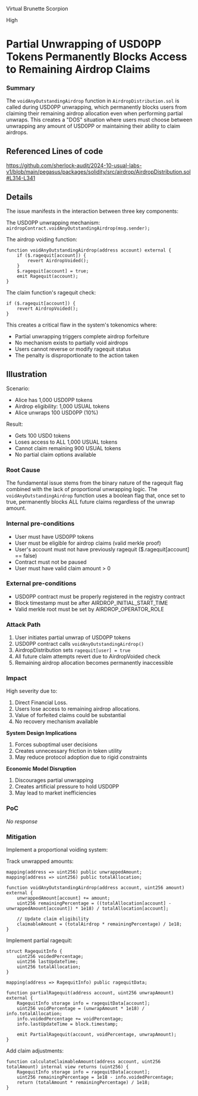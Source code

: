Virtual Brunette Scorpion

High

# Partial Unwrapping of USD0PP Tokens Permanently Blocks Access to Remaining Airdrop Claims

### Summary

The `voidAnyOutstandingAirdrop` function in `AirdropDistribution.sol` is called during USD0PP unwrapping, which permanently blocks users from claiming their remaining airdrop allocation even when performing partial unwraps. This creates a "DOS" situation where users must choose between unwrapping any amount of USD0PP or maintaining their ability to claim airdrops.

## Referenced Lines of code
https://github.com/sherlock-audit/2024-10-usual-labs-v1/blob/main/pegasus/packages/solidity/src/airdrop/AirdropDistribution.sol#L314-L341

## Details
The issue manifests in the interaction between three key components:

The USD0PP unwrapping mechanism:
`airdropContract.voidAnyOutstandingAirdrop(msg.sender);`

The airdrop voiding function:
```solidity
function voidAnyOutstandingAirdrop(address account) external {
    if ($.ragequit[account]) {
        revert AirdropVoided();
    }
    $.ragequit[account] = true;
    emit Ragequit(account);
}
```

The claim function's ragequit check:
```solidity
if ($.ragequit[account]) {
    revert AirdropVoided();
}
```

This creates a critical flaw in the system's tokenomics where:

- Partial unwrapping triggers complete airdrop forfeiture
- No mechanism exists to partially void airdrops
- Users cannot reverse or modify ragequit status
- The penalty is disproportionate to the action taken

## Illustration

Scenario:

- Alice has 1,000 USD0PP tokens
- Airdrop eligibility: 1,000 USUAL tokens
- Alice unwraps 100 USD0PP (10%)

Result:

- Gets 100 USD0 tokens
- Loses access to ALL 1,000 USUAL tokens
- Cannot claim remaining 900 USUAL tokens
- No partial claim options available

### Root Cause

The fundamental issue stems from the binary nature of the ragequit flag combined with the lack of proportional unwrapping logic. The `voidAnyOutstandingAirdrop` function uses a boolean flag that, once set to true, permanently blocks ALL future claims regardless of the unwrap amount.

### Internal pre-conditions

- User must have USD0PP tokens
- User must be eligible for airdrop claims (valid merkle proof)
- User's account must not have previously ragequit ($.ragequit[account] == false)
- Contract must not be paused
- User must have valid claim amount > 0

### External pre-conditions

- USD0PP contract must be properly registered in the registry contract
- Block timestamp must be after AIRDROP_INITIAL_START_TIME
- Valid merkle root must be set by AIRDROP_OPERATOR_ROLE

### Attack Path

1. User initiates partial unwrap of USD0PP tokens
2. USD0PP contract calls `voidAnyOutstandingAirdrop()`
3. AirdropDistribution sets `ragequit[user] = true`
4. All future claim attempts revert due to AirdropVoided check
5. Remaining airdrop allocation becomes permanently inaccessible

### Impact

High severity due to:

1. Direct Financial Loss.
2. Users lose access to remaining airdrop allocations.
3. Value of forfeited claims could be substantial
4. No recovery mechanism available

**System Design Implications**

1. Forces suboptimal user decisions
2. Creates unnecessary friction in token utility
3. May reduce protocol adoption due to rigid constraints

**Economic Model Disruption**

1. Discourages partial unwrapping
2. Creates artificial pressure to hold USD0PP
3. May lead to market inefficiencies


### PoC

_No response_

### Mitigation

Implement a proportional voiding system:

Track unwrapped amounts:
```solidity
mapping(address => uint256) public unwrappedAmount;
mapping(address => uint256) public totalAllocation;

function voidAnyOutstandingAirdrop(address account, uint256 amount) external {
    unwrappedAmount[account] += amount;
    uint256 remainingPercentage = ((totalAllocation[account] - unwrappedAmount[account]) * 1e18) / totalAllocation[account];
    
    // Update claim eligibility
    claimableAmount = (totalAirdrop * remainingPercentage) / 1e18;
}
```

Implement partial ragequit:
```solidity
struct RagequitInfo {
    uint256 voidedPercentage;
    uint256 lastUpdateTime;
    uint256 totalAllocation;
}

mapping(address => RagequitInfo) public ragequitData;

function partialRagequit(address account, uint256 unwrapAmount) external {
    RagequitInfo storage info = ragequitData[account];
    uint256 voidPercentage = (unwrapAmount * 1e18) / info.totalAllocation;
    info.voidedPercentage += voidPercentage;
    info.lastUpdateTime = block.timestamp;
    
    emit PartialRagequit(account, voidPercentage, unwrapAmount);
}
```

Add claim adjustments:
```solidity
function calculateClaimableAmount(address account, uint256 totalAmount) internal view returns (uint256) {
    RagequitInfo storage info = ragequitData[account];
    uint256 remainingPercentage = 1e18 - info.voidedPercentage;
    return (totalAmount * remainingPercentage) / 1e18;
}
```
